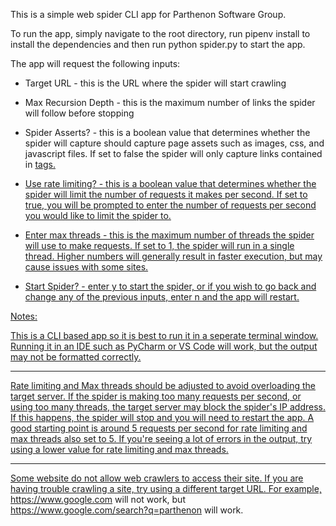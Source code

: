 This is a simple web spider CLI app for Parthenon Software Group.

To run the app, simply navigate to the root directory, run pipenv install to install the dependencies and then run python spider.py to start the app.

The app will request the following inputs:

- Target URL - this is the URL where the spider will start crawling

- Max Recursion Depth - this is the maximum number of links the spider will follow before stopping

- Spider Asserts? - this is a boolean value that determines whether the spider will capture should capture page assets such as images, css, and     javascript files. If set to false the spider will only capture links contained in <a href> tags.

- Use rate limiting? - this is a boolean value that determines whether the spider will limit the number of requests it makes per second. If set to true, you will be prompted to enter the number of requests per second you would like to limit the spider to.

- Enter max threads - this is the maximum number of threads the spider will use to make requests. If set to 1, the spider will run in a single thread. Higher numbers will generally result in faster execution, but may cause issues with some sites.

- Start Spider? - enter y to start the spider, or if you wish to go back and change any of the previous inputs, enter n and the app will restart.


Notes:

This is a CLI based app so it is best to run it in a seperate terminal window. Running it in an IDE such as PyCharm or VS Code will work, but the output may not be formatted correctly.

-------------------------

Rate limiting and Max threads should be adjusted to avoid overloading the target server. If the spider is making too many requests per second, or using too many threads, the target server may block the spider's IP address. If this happens, the spider will stop and you will need to restart the app. A good starting point is around 5 requests per second for rate limiting and max threads also set to 5.
If you're seeing a lot of errors in the output, try using a lower value for rate limiting and max threads. 

-------------------------

Some website do not allow web crawlers to access their site. If you are having trouble crawling a site, try using a different target URL. For example, https://www.google.com will not work, but https://www.google.com/search?q=parthenon will work.

